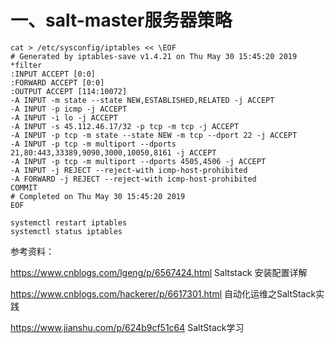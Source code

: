 # 一、salt-master服务器策略
```
cat > /etc/sysconfig/iptables << \EOF
# Generated by iptables-save v1.4.21 on Thu May 30 15:45:20 2019
*filter
:INPUT ACCEPT [0:0]
:FORWARD ACCEPT [0:0]
:OUTPUT ACCEPT [114:10072]
-A INPUT -m state --state NEW,ESTABLISHED,RELATED -j ACCEPT
-A INPUT -p icmp -j ACCEPT
-A INPUT -i lo -j ACCEPT
-A INPUT -s 45.112.46.17/32 -p tcp -m tcp -j ACCEPT
-A INPUT -p tcp -m state --state NEW -m tcp --dport 22 -j ACCEPT
-A INPUT -p tcp -m multiport --dports 21,80:443,33389,9090,3000,10050,8161 -j ACCEPT
-A INPUT -p tcp -m multiport --dports 4505,4506 -j ACCEPT
-A INPUT -j REJECT --reject-with icmp-host-prohibited
-A FORWARD -j REJECT --reject-with icmp-host-prohibited
COMMIT
# Completed on Thu May 30 15:45:20 2019
EOF

systemctl restart iptables
systemctl status iptables
```

参考资料：

https://www.cnblogs.com/lgeng/p/6567424.html    Saltstack 安装配置详解 

https://www.cnblogs.com/hackerer/p/6617301.html  自动化运维之SaltStack实践

https://www.jianshu.com/p/624b9cf51c64  SaltStack学习 
